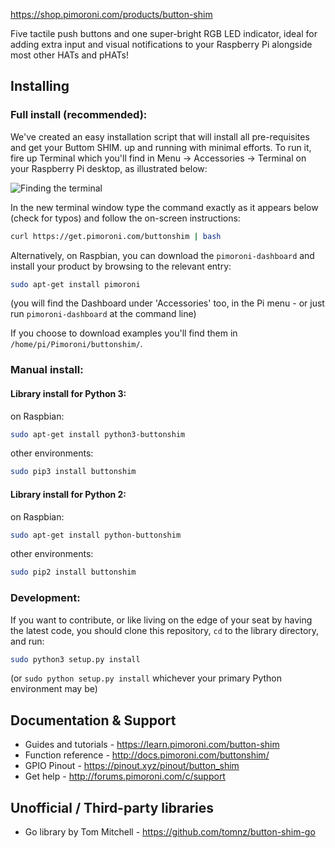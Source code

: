 https://shop.pimoroni.com/products/button-shim

Five tactile push buttons and one super-bright RGB LED indicator, ideal for adding extra input and visual notifications to your Raspberry Pi alongside most other HATs and pHATs!

## Installing

### Full install (recommended):

We've created an easy installation script that will install all pre-requisites and get your Buttom SHIM.
up and running with minimal efforts. To run it, fire up Terminal which you'll find in Menu -> Accessories -> Terminal
on your Raspberry Pi desktop, as illustrated below:

![Finding the terminal](http://get.pimoroni.com/resources/github-repo-terminal.png)

In the new terminal window type the command exactly as it appears below (check for typos) and follow the on-screen instructions:

```bash
curl https://get.pimoroni.com/buttonshim | bash
```

Alternatively, on Raspbian, you can download the `pimoroni-dashboard` and install your product by browsing to the relevant entry:

```bash
sudo apt-get install pimoroni
```
(you will find the Dashboard under 'Accessories' too, in the Pi menu - or just run `pimoroni-dashboard` at the command line)

If you choose to download examples you'll find them in `/home/pi/Pimoroni/buttonshim/`.

### Manual install:

#### Library install for Python 3:

on Raspbian:

```bash
sudo apt-get install python3-buttonshim
```

other environments: 

```bash
sudo pip3 install buttonshim
```

#### Library install for Python 2:

on Raspbian:

```bash
sudo apt-get install python-buttonshim
```

other environments: 

```bash
sudo pip2 install buttonshim
```

### Development:

If you want to contribute, or like living on the edge of your seat by having the latest code, you should clone this repository, `cd` to the library directory, and run:

```bash
sudo python3 setup.py install
```
(or `sudo python setup.py install` whichever your primary Python environment may be)

## Documentation & Support

* Guides and tutorials - https://learn.pimoroni.com/button-shim
* Function reference - http://docs.pimoroni.com/buttonshim/
* GPIO Pinout - https://pinout.xyz/pinout/button_shim
* Get help - http://forums.pimoroni.com/c/support

## Unofficial / Third-party libraries

* Go library by Tom Mitchell - https://github.com/tomnz/button-shim-go

